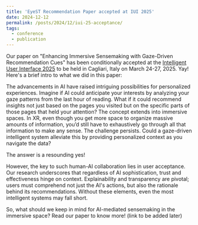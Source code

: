 ```yaml
---
title: 'EyeST Recommendation Paper accepted at IUI 2025'
date: 2024-12-12
permalink: /posts/2024/12/iui-25-acceptance/
tags:
  - conference
  - publication
---
```


Our paper on "Enhancing Immersive Sensemaking with Gaze-Driven Recommendation Cues" has been conditionally accepted at the [Intelligent User Interface 2025](https://iui.acm.org/2025/index.html) to be held in Cagliari, Italy on March 24-27, 2025. Yay! Here's a brief intro to what we did in this paper:

The advancements in AI have raised intriguing possibilities for personalized experiences. Imagine if AI could anticipate your interests by analyzing your gaze patterns from the last hour of reading. What if it could recommend insights not just based on the pages you visited but on the specific parts of those pages that held your attention? The concept extends into immersive spaces. In XR, even though you get more space to organize massive amounts of information, you’d still have to exhaustively go through all that information to make any sense. The challenge persists. Could a gaze-driven intelligent system alleviate this by providing personalized context as you navigate the data? 

The answer is a resounding yes!

However, the key to such human-AI collaboration lies in user acceptance. Our research underscores that regardless of AI sophistication, trust and effectiveness hinge on context. Explainability and transparency are pivotal; users must comprehend not just the AI's actions, but also the rationale behind its recommendations. Without these elements, even the most intelligent systems may fall short. 

So, what should we keep in mind for AI-mediated sensemaking in the immersive space? Read our paper to know more! (link to be added later)
